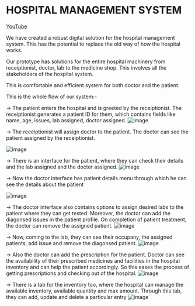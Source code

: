 # HOSPITAL MANAGEMENT SYSTEM

[YouTube](https://www.youtube.com/watch?v=4b9pvcbeNiY)

We have created a robust digital solution for the hospital management system. This has the potential to replace the old way of how the hospital works.

Our prototype has solutions for the entire hospital machinery from receiptionist, doctor, lab to the medicine shop. This involves all the stakeholders of the hospital system.

This is comfortable and efficient system for both doctor and the patient.

This is the whole flow of our system:-

-> The patient enters the hospital and is greeted by the receiptionist. The receiptionist generates a patient ID for them, which contains fields like name, age, issues, lab assigned, doctor assigned.
![image](https://user-images.githubusercontent.com/72060359/162630048-85ca5313-e441-4d28-be18-3211a0b2e003.png)


-> The receiptionist will assign doctor to the patient. The doctor can see the patient assigned by the receiptionist.

![image](https://user-images.githubusercontent.com/72060359/162630170-a86cd255-18ec-4137-999a-d0f705ba7626.png)

-> There is an interface for the patient, where they can check their details and the lab assigned and the doctor assigned.
![image](https://user-images.githubusercontent.com/72060359/162632568-972df77a-ba72-464f-b461-9266d4956e02.png)

-> Now the doctor interface has patient details menu through which he can see the details about the patient

![image](https://user-images.githubusercontent.com/72060359/162630234-dbf52d49-e1c7-4c41-a11b-b085b9f74cb2.png)

-> The doctor interface also contains options to assign desired labs to the patient where they can get tested. Moreover, the doctor can add the diagonsed issues in the patient profile. On completion of patient treatment, the doctor can remove the assigned patient.
![image](https://user-images.githubusercontent.com/72060359/162632474-bb3dd451-3652-456d-ba96-2b6532299277.png)

-> Now, coming to the lab, they can see their occupany, the assigned patients, add issue and remove the diagonsed patient.
![image](https://user-images.githubusercontent.com/72060359/162632522-ff968a0a-b8c2-4fc5-ad0d-5c6aea780941.png)

-> Also the doctor can add the prescription for the patient. Doctor can see the availability of their prescribed medicines and facilities in the hospital inventory and can help the patient accordingly. So this eases the process of getting prescriptions and checking out of the hospital.
![image](https://user-images.githubusercontent.com/72060359/162632499-bf090f73-8faf-40f6-a258-9b47c03da6ba.png)


-> There is a tab for the inventory too, where the hospital can manage the available inventory, available quantity and max amount. Through this tab, they can add, update and delete a particular entry
![image](https://user-images.githubusercontent.com/72060359/162632600-114121c9-83b1-4394-b30d-e8b7f94569fb.png)


